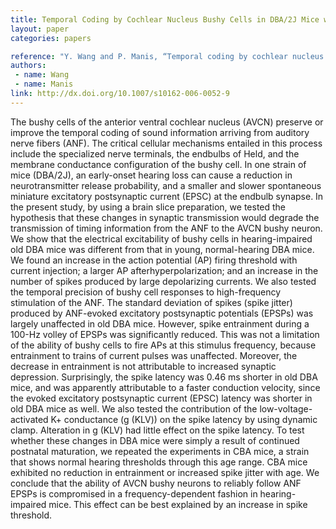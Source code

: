 ```yaml
---
title: Temporal Coding by Cochlear Nucleus Bushy Cells in DBA/2J Mice with Early Onset Hearing Loss
layout: paper
categories: papers

reference: "Y. Wang and P. Manis, “Temporal coding by cochlear nucleus bushy cells in DBA/2J mice with early onset hearing loss,” J Assoc Res Otolaryngol, vol. 7, no. 4, pp. 412–424, Dec. 2006."
authors: 
 - name: Wang
 - name: Manis
link: http://dx.doi.org/10.1007/s10162-006-0052-9
---
```


The bushy cells of the anterior ventral cochlear nucleus (AVCN) preserve or improve the temporal coding of sound information arriving from auditory nerve fibers (ANF). The critical cellular mechanisms entailed in this process include the specialized nerve terminals, the endbulbs of Held, and the membrane conductance configuration of the bushy cell. In one strain of mice (DBA/2J), an early-onset hearing loss can cause a reduction in neurotransmitter release probability, and a smaller and slower spontaneous miniature excitatory postsynaptic current (EPSC) at the endbulb synapse. In the present study, by using a brain slice preparation, we tested the hypothesis that these changes in synaptic transmission would degrade the transmission of timing information from the ANF to the AVCN bushy neuron. We show that the electrical excitability of bushy cells in hearing-impaired old DBA mice was different from that in young, normal-hearing DBA mice. We found an increase in the action potential (AP) firing threshold with current injection; a larger AP afterhyperpolarization; and an increase in the number of spikes produced by large depolarizing currents. We also tested the temporal precision of bushy cell responses to high-frequency stimulation of the ANF. The standard deviation of spikes (spike jitter) produced by ANF-evoked excitatory postsynaptic potentials (EPSPs) was largely unaffected in old DBA mice. However, spike entrainment during a 100-Hz volley of EPSPs was significantly reduced. This was not a limitation of the ability of bushy cells to fire APs at this stimulus frequency, because entrainment to trains of current pulses was unaffected. Moreover, the decrease in entrainment is not attributable to increased synaptic depression. Surprisingly, the spike latency was 0.46 ms shorter in old DBA mice, and was apparently attributable to a faster conduction velocity, since the evoked excitatory postsynaptic current (EPSC) latency was shorter in old DBA mice as well. We also tested the contribution of the low-voltage-activated K+ conductance (g (KLV)) on the spike latency by using dynamic clamp. Alteration in g (KLV) had little effect on the spike latency. To test whether these changes in DBA mice were simply a result of continued postnatal maturation, we repeated the experiments in CBA mice, a strain that shows normal hearing thresholds through this age range. CBA mice exhibited no reduction in entrainment or increased spike jitter with age. We conclude that the ability of AVCN bushy neurons to reliably follow ANF EPSPs is compromised in a frequency-dependent fashion in hearing-impaired mice. This effect can be best explained by an increase in spike threshold.
